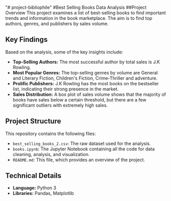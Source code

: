"# project-bibliophile" 
#Best Selling Books Data Analysis
##Project Overview
This project examines a list of best-selling books to find important trends and information in the book marketplace. The aim is to find top authors, genres, and publishers by sales volume.
## Key Findings 
Based on the analysis, some of the key insights include:

* **Top-Selling Authors:** The most successful author by total sales is J.K Rowling.
* **Most Popular Genres:** The top-selling genres by volume are General and Literary Fiction, Children's Fiction, Crime-Thriller and adventure.
* **Prolific Publishers:** J.K Rowling has the most books on the bestseller list, indicating their strong presence in the market.
* **Sales Distribution:** A box plot of sales volume shows that the majority of books have sales below a certain threshold, but there are a few significant outliers with extremely high sales.
## Project Structure
This repository contains the following files:

* `best_selling_books_2.csv`: The raw dataset used for the analysis.
* `books.ipynb`: The Jupyter Notebook containing all the code for data cleaning, analysis, and visualization.
* `README.md`: This file, which provides an overview of the project.

## Technical Details
* **Language:** Python 3
* **Libraries:** Pandas, Matplotlib

